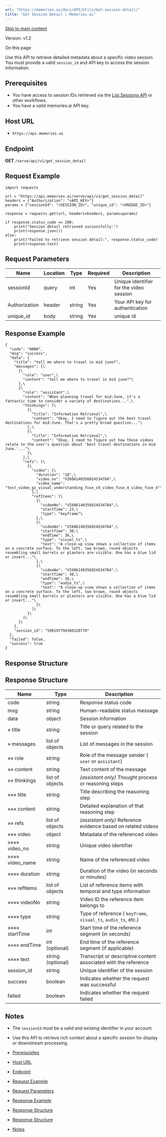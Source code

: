 ```yaml
---
url: "https://memories.ai/docs/API/Utils/Get-session-detail/"
title: "Get Session Detail | Memories.ai"
---
```


[Skip to main content](https://memories.ai/docs/API/Utils/Get-session-detail/#__docusaurus_skipToContent_fallback)

Version: v1.2

On this page

Use this API to retrieve detailed metadata about a specific video session. You must provide a valid `session_id` and API key to access the session information.

## Prerequisites [​](https://memories.ai/docs/API/Utils/Get-session-detail/\#prerequisites "Direct link to Prerequisites")

- You have access to session IDs retrieved via the [List Sessions API](https://memories.ai/docs/API/Utils/List-sessions/) or other workflows.
- You have a valid memories.ai API key.

## Host URL [​](https://memories.ai/docs/API/Utils/Get-session-detail/\#host-url "Direct link to Host URL")

- `https://api.memories.ai`

## Endpoint [​](https://memories.ai/docs/API/Utils/Get-session-detail/\#endpoint "Direct link to Endpoint")

**GET** `/serve/api/v1/get_session_detail`

## Request Example [​](https://memories.ai/docs/API/Utils/Get-session-detail/\#request-example "Direct link to Request Example")

```codeBlockLines_e6Vv
import requests

url = "https://api.memories.ai/serve/api/v1/get_session_detail"
headers = {"Authorization": "<API_KEY>"}
params = {"sessionId": "<SESSION_ID>", "unique_id": "<UNIQUE_ID>"}

response = requests.get(url, headers=headers, params=params)

if response.status_code == 200:
    print("Session detail retrieved successfully:")
    print(response.json())
else:
    print("Failed to retrieve session detail:", response.status_code)
    print(response.text)

```

## Request Parameters [​](https://memories.ai/docs/API/Utils/Get-session-detail/\#request-parameters "Direct link to Request Parameters")

| Name | Location | Type | Required | Description |
| --- | --- | --- | --- | --- |
| sessionId | query | int | Yes | Unique identifier for the video session |
| Authorization | header | string | Yes | Your API key for authentication |
| unique\_id | body | string | Yes | unique id |

## Response Example [​](https://memories.ai/docs/API/Utils/Get-session-detail/\#response-example "Direct link to Response Example")

```codeBlockLines_e6Vv
{
  "code": "0000",
  "msg": "success",
  "data": {
    "title": "tell me where to travel in mid june?",
    "messages": [\
      {\
        "role": "user",\
        "content": "tell me where to travel in mid june?"\
      },\
      {\
        "role": "assistant",\
        "content": "When planning travel for mid-June, it's a fantastic time to consider a variety of destinations...",\
        "thinkings": [\
          {\
            "title": "Information Retrieval",\
            "content": "Okay, I need to figure out the best travel destinations for mid-June. That's a pretty broad question..."\
          },\
          {\
            "title": "Information Retrieval",\
            "content": "Okay, I need to figure out how these videos relate to the user's question about 'best travel destinations in mid June.'..."\
          }\
        ],\
        "refs": [\
          {\
            "video": {\
              "duration": "10",\
              "video_no": "VI606140356924534784",\
              "video_name": "test_video_gz_visual_understanding_fuse_s9_video_fuse_4_video_fuse_4"\
            },\
            "refItems": [\
              {\
                "videoNo": "VI606140356924534784",\
                "startTime": 23,\
                "type": "keyframe"\
              },\
              {\
                "videoNo": "VI606140356924534784",\
                "startTime": 30,\
                "endTime": 36,\
                "type": "visual_ts",\
                "text": "A close-up view shows a collection of items on a concrete surface. To the left, two brown, round objects resembling small barrels or planters are visible. One has a blue lid or insert..."\
              },\
              {\
                "videoNo": "VI606140356924534784",\
                "startTime": 30,\
                "endTime": 36,\
                "type": "audio_ts",\
                "text": "A close-up view shows a collection of items on a concrete surface. To the left, two brown, round objects resembling small barrels or planters are visible. One has a blue lid or insert..."\
              }\
            ]\
          }\
        ]\
      }\
    ],
    "session_id": "590197794380320770"
  },
  "failed": false,
  "success": true
}

```

## Response Structure [​](https://memories.ai/docs/API/Utils/Get-session-detail/\#response-structure "Direct link to Response Structure")

## Response Structure [​](https://memories.ai/docs/API/Utils/Get-session-detail/\#response-structure-1 "Direct link to Response Structure")

| Name | Type | Description |
| --- | --- | --- |
| code | string | Response status code |
| msg | string | Human-readable status message |
| data | object | Session information |
| » title | string | Title or query related to the session |
| » messages | list of objects | List of messages in the session |
| »» role | string | Role of the message sender ( `user` or `assistant`) |
| »» content | string | Text content of the message |
| »» thinkings | list of objects | _(assistant only)_ Thought process or reasoning steps |
| »»» title | string | Title describing the reasoning step |
| »»» content | string | Detailed explanation of that reasoning step |
| »» refs | list of objects | _(assistant only)_ Reference evidence based on related videos |
| »»» video | object | Metadata of the referenced video |
| »»»» video\_no | string | Unique video identifier |
| »»»» video\_name | string | Name of the referenced video |
| »»»» duration | string | Duration of the video (in seconds or minutes) |
| »»» refItems | list of objects | List of reference items with temporal and type information |
| »»»» videoNo | string | Video ID the reference item belongs to |
| »»»» type | string | Type of reference ( `keyframe`, `visual_ts`, `audio_ts`, etc.) |
| »»»» startTime | int | Start time of the reference segment (in seconds) |
| »»»» endTime | int (optional) | End time of the reference segment (if applicable) |
| »»»» text | string (optional) | Transcript or descriptive content associated with the reference |
| session\_id | string | Unique identifier of the session |
| success | boolean | Indicates whether the request was successful |
| failed | boolean | Indicates whether the request failed |

## Notes [​](https://memories.ai/docs/API/Utils/Get-session-detail/\#notes "Direct link to Notes")

- The `sessionId` must be a valid and existing identifier in your account.
- Use this API to retrieve rich context about a specific session for display or downstream processing.

- [Prerequisites](https://memories.ai/docs/API/Utils/Get-session-detail/#prerequisites)
- [Host URL](https://memories.ai/docs/API/Utils/Get-session-detail/#host-url)
- [Endpoint](https://memories.ai/docs/API/Utils/Get-session-detail/#endpoint)
- [Request Example](https://memories.ai/docs/API/Utils/Get-session-detail/#request-example)
- [Request Parameters](https://memories.ai/docs/API/Utils/Get-session-detail/#request-parameters)
- [Response Example](https://memories.ai/docs/API/Utils/Get-session-detail/#response-example)
- [Response Structure](https://memories.ai/docs/API/Utils/Get-session-detail/#response-structure)
- [Response Structure](https://memories.ai/docs/API/Utils/Get-session-detail/#response-structure-1)
- [Notes](https://memories.ai/docs/API/Utils/Get-session-detail/#notes)
